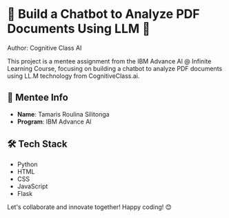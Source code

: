 # 🤖 Build a Chatbot to Analyze PDF Documents Using LLM 📄

Author: Cognitive Class AI

This project is a mentee assignment from the IBM Advance Al @ Infinite Learning Course, focusing on building a chatbot to analyze PDF documents using LL.M technology from CognitiveClass.ai.

## 🚀 Mentee Info

- **Name**: Tamaris Roulina Silitonga
- **Program**: IBM Advance Al

## 🛠️ Tech Stack

- Python
- HTML
- CSS
- JavaScript
- Flask

Let's collaborate and innovate together! Happy coding! 😊

